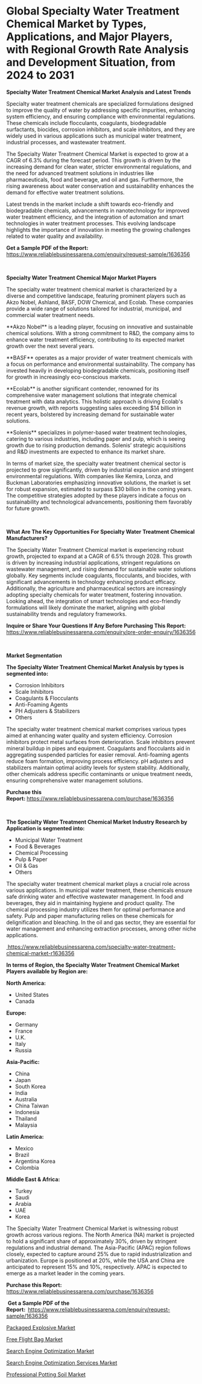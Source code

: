 <p><h1>Global Specialty Water Treatment Chemical Market by Types, Applications, and Major Players, with Regional Growth Rate Analysis and Development Situation, from 2024 to 2031</h1></p><p><strong>Specialty Water Treatment Chemical Market Analysis and Latest Trends</strong></p>
<p><p>Specialty water treatment chemicals are specialized formulations designed to improve the quality of water by addressing specific impurities, enhancing system efficiency, and ensuring compliance with environmental regulations. These chemicals include flocculants, coagulants, biodegradable surfactants, biocides, corrosion inhibitors, and scale inhibitors, and they are widely used in various applications such as municipal water treatment, industrial processes, and wastewater treatment.</p><p>The Specialty Water Treatment Chemical Market is expected to grow at a CAGR of 6.3% during the forecast period. This growth is driven by the increasing demand for clean water, stricter environmental regulations, and the need for advanced treatment solutions in industries like pharmaceuticals, food and beverage, and oil and gas. Furthermore, the rising awareness about water conservation and sustainability enhances the demand for effective water treatment solutions.</p><p>Latest trends in the market include a shift towards eco-friendly and biodegradable chemicals, advancements in nanotechnology for improved water treatment efficiency, and the integration of automation and smart technologies in water treatment processes. This evolving landscape highlights the importance of innovation in meeting the growing challenges related to water quality and availability.</p></p>
<p><strong>Get a Sample PDF of the Report:&nbsp;</strong> <a href="https://www.reliablebusinessarena.com/enquiry/request-sample/1636356">https://www.reliablebusinessarena.com/enquiry/request-sample/1636356</a></p>
<p>&nbsp;</p>
<p><strong>Specialty Water Treatment Chemical Major Market Players</strong></p>
<p><p>The specialty water treatment chemical market is characterized by a diverse and competitive landscape, featuring prominent players such as Akzo Nobel, Ashland, BASF, DOW Chemical, and Ecolab. These companies provide a wide range of solutions tailored for industrial, municipal, and commercial water treatment needs.</p><p>**Akzo Nobel** is a leading player, focusing on innovative and sustainable chemical solutions. With a strong commitment to R&D, the company aims to enhance water treatment efficiency, contributing to its expected market growth over the next several years.</p><p>**BASF** operates as a major provider of water treatment chemicals with a focus on performance and environmental sustainability. The company has invested heavily in developing biodegradable chemicals, positioning itself for growth in increasingly eco-conscious markets.</p><p>**Ecolab** is another significant contender, renowned for its comprehensive water management solutions that integrate chemical treatment with data analytics. This holistic approach is driving Ecolab's revenue growth, with reports suggesting sales exceeding $14 billion in recent years, bolstered by increasing demand for sustainable water solutions.</p><p>**Solenis** specializes in polymer-based water treatment technologies, catering to various industries, including paper and pulp, which is seeing growth due to rising production demands. Solenis’ strategic acquisitions and R&D investments are expected to enhance its market share.</p><p>In terms of market size, the specialty water treatment chemical sector is projected to grow significantly, driven by industrial expansion and stringent environmental regulations. With companies like Kemira, Lonza, and Buckman Laboratories emphasizing innovative solutions, the market is set for robust expansion, estimated to surpass $30 billion in the coming years. The competitive strategies adopted by these players indicate a focus on sustainability and technological advancements, positioning them favorably for future growth.</p></p>
<p>&nbsp;</p>
<p><strong>What Are The Key Opportunities For Specialty Water Treatment Chemical Manufacturers?</strong></p>
<p><p>The Specialty Water Treatment Chemical market is experiencing robust growth, projected to expand at a CAGR of 6.5% through 2028. This growth is driven by increasing industrial applications, stringent regulations on wastewater management, and rising demand for sustainable water solutions globally. Key segments include coagulants, flocculants, and biocides, with significant advancements in technology enhancing product efficacy. Additionally, the agriculture and pharmaceutical sectors are increasingly adopting specialty chemicals for water treatment, fostering innovation. Looking ahead, the integration of smart technologies and eco-friendly formulations will likely dominate the market, aligning with global sustainability trends and regulatory frameworks.</p></p>
<p><strong>Inquire or Share Your Questions If Any Before Purchasing This Report:</strong> <a href="https://www.reliablebusinessarena.com/enquiry/pre-order-enquiry/1636356">https://www.reliablebusinessarena.com/enquiry/pre-order-enquiry/1636356</a></p>
<p>&nbsp;</p>
<p><strong>Market Segmentation</strong></p>
<p><strong>The Specialty Water Treatment Chemical Market Analysis by types is segmented into:</strong></p>
<p><ul><li>Corrosion Inhibitors</li><li>Scale Inhibitors</li><li>Coagulants & Flocculants</li><li>Anti-Foaming Agents</li><li>PH Adjusters & Stabilizers</li><li>Others</li></ul></p>
<p><p>The specialty water treatment chemical market comprises various types aimed at enhancing water quality and system efficiency. Corrosion inhibitors protect metal surfaces from deterioration. Scale inhibitors prevent mineral buildup in pipes and equipment. Coagulants and flocculants aid in aggregating suspended particles for easier removal. Anti-foaming agents reduce foam formation, improving process efficiency. pH adjusters and stabilizers maintain optimal acidity levels for system stability. Additionally, other chemicals address specific contaminants or unique treatment needs, ensuring comprehensive water management solutions.</p></p>
<p><strong>Purchase this Report:&nbsp;</strong><a href="https://www.reliablebusinessarena.com/purchase/1636356">https://www.reliablebusinessarena.com/purchase/1636356</a></p>
<p>&nbsp;</p>
<p><strong>The Specialty Water Treatment Chemical Market Industry Research by Application is segmented into:</strong></p>
<p><ul><li>Municipal Water Treatment</li><li>Food & Beverages</li><li>Chemical Processing</li><li>Pulp & Paper</li><li>Oil & Gas</li><li>Others</li></ul></p>
<p><p>The specialty water treatment chemical market plays a crucial role across various applications. In municipal water treatment, these chemicals ensure safe drinking water and effective wastewater management. In food and beverages, they aid in maintaining hygiene and product quality. The chemical processing industry utilizes them for optimal performance and safety. Pulp and paper manufacturing relies on these chemicals for delignification and bleaching. In the oil and gas sector, they are essential for water management and enhancing extraction processes, among other niche applications.</p></p>
<p><a href="https://www.reliablebusinessarena.com/specialty-water-treatment-chemical-market-r1636356">&nbsp;https://www.reliablebusinessarena.com/specialty-water-treatment-chemical-market-r1636356</a></p>
<p><strong>In terms of Region, the Specialty Water Treatment Chemical Market Players available by Region are:</strong></p>
<p>
    <p> <strong> North America: </strong>
        <ul>
            <li>United States</li>
            <li>Canada</li>
        </ul>
        </p> 
    <p> <strong> Europe: </strong>
        <ul>
            <li>Germany</li>
            <li>France</li>
            <li>U.K.</li>
            <li>Italy</li>
            <li>Russia</li>
        </ul>
        </p> 
    <p> <strong> Asia-Pacific: </strong>
        <ul>
            <li>China</li>
            <li>Japan</li>
            <li>South Korea</li>
            <li>India</li>
            <li>Australia</li>
            <li>China Taiwan</li>
            <li>Indonesia</li>
            <li>Thailand</li>
            <li>Malaysia</li>
        </ul>
        </p> 
    <p> <strong> Latin America: </strong>
        <ul>
            <li>Mexico</li>
            <li>Brazil</li>
            <li>Argentina Korea</li>
            <li>Colombia</li>
        </ul>
        </p> 
    <p> <strong> Middle East & Africa: </strong>
        <ul>
            <li>Turkey</li>
            <li>Saudi</li>
            <li>Arabia</li>
            <li>UAE</li>
            <li>Korea</li>
        </ul>
    </p>
    </p>
<p><p>The Specialty Water Treatment Chemical Market is witnessing robust growth across various regions. The North America (NA) market is projected to hold a significant share of approximately 30%, driven by stringent regulations and industrial demand. The Asia-Pacific (APAC) region follows closely, expected to capture around 25% due to rapid industrialization and urbanization. Europe is positioned at 20%, while the USA and China are anticipated to represent 15% and 10%, respectively. APAC is expected to emerge as a market leader in the coming years.</p></p>
<p><strong>Purchase this Report: </strong><a href="https://www.reliablebusinessarena.com/purchase/1636356">https://www.reliablebusinessarena.com/purchase/1636356</a></p>
<p>&nbsp;<strong>Get a Sample PDF of the Report:&nbsp;&nbsp;</strong><a href="https://www.reliablebusinessarena.com/enquiry/request-sample/1636356">https://www.reliablebusinessarena.com/enquiry/request-sample/1636356</a></p>
<p><strong></strong></p>
<p><p><a href="https://medium.com/@qehlhxtd23/packaged-explosive-market-size-share-trends-analysis-report-by-product-traditional-10e2faba9313?postPublishedType=repub">Packaged Explosive Market</a></p><p><a href="https://issuu.com/reportprime-2/docs/free-flight-bag-market-size-2030.pp_c46e45fae1717e">Free Flight Bag Market</a></p><p><a href="https://www.linkedin.com/pulse/what-innovations-shaping-search-engine-optimization-market-venxe">Search Engine Optimization Market</a></p><p><a href="https://www.linkedin.com/pulse/future-search-engine-optimization-services-market-global-wckie">Search Engine Optimization Services Market</a></p><p><a href="https://issuu.com/reportprime-2/docs/professional-potting-soil-market-si_d5570e52ef5504">Professional Potting Soil Market</a></p></p>